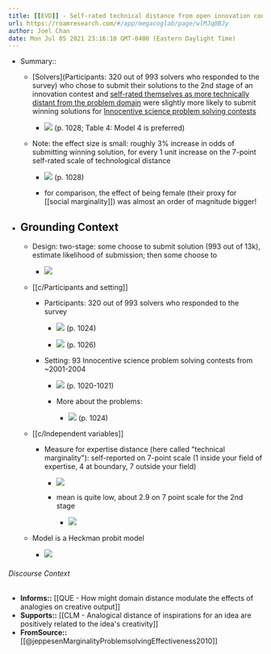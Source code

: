 ```yaml
---
title: [[EVD]] - Self-rated technical distance from open innovation contest problems was slightly positively correlated with submitting winning solutions - [[@jeppesenMarginalityProblemsolvingEffectiveness2010]]
url: https://roamresearch.com/#/app/megacoglab/page/wlMJq0BJy
author: Joel Chan
date: Mon Jul 05 2021 23:16:10 GMT-0400 (Eastern Daylight Time)
---
```


- Summary::

    - [Solvers](Participants: 320 out of 993 solvers who responded to the survey) who chose to submit their solutions to the 2nd stage of an innovation contest and [self-rated themselves as more technically distant from the problem domain](((LtwnesPYh))) were slightly more likely to submit winning solutions for [Innocentive science problem solving contests](((OztGD5jl4)))

        - ![](https://firebasestorage.googleapis.com/v0/b/firescript-577a2.appspot.com/o/imgs%2Fapp%2Fmegacoglab%2FZCW47xYyY-.png?alt=media&token=7733c026-0fa8-4638-b144-bbd5816ad507) (p. 1028; Table 4: Model 4 is preferred)

    - Note: the effect size is small: roughly 3% increase in odds of submitting winning solution, for every 1 unit increase on the 7-point self-rated scale of technological distance

        - ![](https://firebasestorage.googleapis.com/v0/b/firescript-577a2.appspot.com/o/imgs%2Fapp%2Fmegacoglab%2FkiadkA-1Y8.png?alt=media&token=1c63c087-ee5b-4404-8042-0b0f6f68e870) (p. 1028)

        - for comparison, the effect of being female (their proxy for [[social marginality]]) was almost an order of magnitude bigger!
- ## **Grounding Context**

    - Design: two-stage: some choose to submit solution (993 out of 13k), estimate likelihood of submission; then some choose to

        - ![](https://firebasestorage.googleapis.com/v0/b/firescript-577a2.appspot.com/o/imgs%2Fapp%2Fmegacoglab%2Fv68uSWNA-Q.png?alt=media&token=99319eca-417e-41fc-9626-acac86809d01)

    - [[c/Participants and setting]]

        - Participants: 320 out of 993 solvers who responded to the survey

            - ![](https://firebasestorage.googleapis.com/v0/b/firescript-577a2.appspot.com/o/imgs%2Fapp%2Fmegacoglab%2FtmUgcAfZgj.png?alt=media&token=0455fe6f-73cc-4f4a-bd98-5d0e206d6795) (p. 1024)

            - ![](https://firebasestorage.googleapis.com/v0/b/firescript-577a2.appspot.com/o/imgs%2Fapp%2Fmegacoglab%2FssTSL0G1Up.png?alt=media&token=99be2400-5d77-4d66-8a70-0c2f06f584be) (p. 1026)

        - Setting: 93 Innocentive science problem solving contests from ~2001-2004

            - ![](https://firebasestorage.googleapis.com/v0/b/firescript-577a2.appspot.com/o/imgs%2Fapp%2Fmegacoglab%2FtIhFcIXqZ0.png?alt=media&token=3416813b-210d-4b67-84ab-f4b9c229b937) (p. 1020-1021)

            - More about the problems:

                - ![](https://firebasestorage.googleapis.com/v0/b/firescript-577a2.appspot.com/o/imgs%2Fapp%2Fmegacoglab%2FMCtGt_ajEO.png?alt=media&token=66943cdb-27e0-4837-bc2f-f972e8a8c98d) (p. 1024)

    - [[c/Independent variables]]

        - Measure for expertise distance (here called "technical marginality"): self-reported on 7-point scale (1 inside your field of expertise, 4 at boundary, 7 outside your field)

            - ![](https://firebasestorage.googleapis.com/v0/b/firescript-577a2.appspot.com/o/imgs%2Fapp%2Fmegacoglab%2F47I_68s_5U.png?alt=media&token=ad486e06-47e9-45cd-b41e-c7cd062bd652)

            - mean is quite low, about 2.9 on 7 point scale for the 2nd stage

                - ![](https://firebasestorage.googleapis.com/v0/b/firescript-577a2.appspot.com/o/imgs%2Fapp%2Fmegacoglab%2Fi2Q5hin-9E.png?alt=media&token=e821f762-274c-4524-afd1-eb9006df34a8)

    - Model is a Heckman probit model

        - ![](https://firebasestorage.googleapis.com/v0/b/firescript-577a2.appspot.com/o/imgs%2Fapp%2Fmegacoglab%2FSVVAMTNAMG.png?alt=media&token=fcb4fb09-7e5c-4773-a77f-c002658b67d7)

###### Discourse Context

- **Informs::** [[QUE - How might domain distance modulate the effects of analogies on creative output]]
- **Supports::** [[CLM - Analogical distance of inspirations for an idea are positively related to the idea's creativity]]
- **FromSource::** [[@jeppesenMarginalityProblemsolvingEffectiveness2010]]
